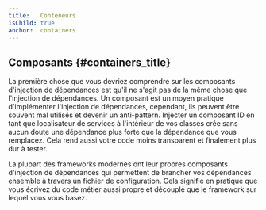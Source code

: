 ```yaml
---
title:   Conteneurs
isChild: true
anchor:  containers
---
```


## Composants {#containers_title}

La première chose que vous devriez comprendre sur les composants d'injection de dépendances est qu'il ne s'agit pas de 
la même chose que l'injection de dépendances. Un composant est un moyen pratique d'implémenter l'injection de dépendances, 
cependant, ils peuvent être souvent mal utilisés et devenir un anti-pattern. Injecter un composant ID en tant que 
localisateur de services à l'intérieur de vos classes crée sans aucun doute une dépendance plus forte que la dépendance 
que vous remplacez. Cela rend aussi votre code moins transparent et finalement plus dur à tester.

La plupart des frameworks modernes ont leur propres composants d'injection de dépendances qui permettent de brancher 
vos dépendances ensemble à travers un fichier de configuration. Cela signifie en pratique que vous écrivez du code métier 
aussi propre et découplé que le framework sur lequel vous vous basez.
